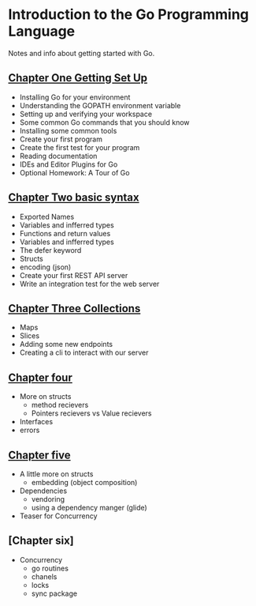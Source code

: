 # Introduction to the Go Programming Language
Notes and info about getting started with Go.


## [Chapter One Getting Set Up](./chapter-one.md)
- Installing Go for your environment
- Understanding the GOPATH environment variable
- Setting up and verifying your workspace
- Some common Go commands that you should know
- Installing some common tools
- Create your first program
- Create the first test for your program
- Reading documentation
- IDEs and Editor Plugins for Go
- Optional Homework: A Tour of Go

## [Chapter Two basic syntax](./chapter-two.md)
- Exported Names
- Variables and infferred types
- Functions and return values
- Variables and infferred types
- The defer keyword
- Structs 
- encoding (json)
- Create your first REST API server
- Write  an integration test for the web server

## [Chapter Three Collections](./chapter-three.md)
- Maps
- Slices  
- Adding some new endpoints
- Creating a cli to interact with our server

## [Chapter four](./chapter-four.md)
- More on structs
    - method recievers 
    - Pointers recievers vs Value recievers
- Interfaces  
- errors


## [Chapter five](./chapter-five.md)
- A little more on structs 
    - embedding (object composition)
- Dependencies
    - vendoring
    - using a dependency manger (glide)
- Teaser for Concurrency    

## [Chapter six]

- Concurrency 
    - go routines
    - chanels 
    - locks
    - sync package
